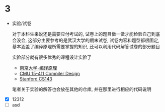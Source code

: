 
# 3

- 实验/试卷

  对于本科生来说还是需要应付考试的, 试卷上的题目做一做才能检验自己到底会没会, 这部分主要参考的是武汉大学的期末试卷, 试卷内容和题型都很固定, 基本涵盖了编译原理所需要掌握的知识, 还可以利用代码解答试卷的部分题目

  实验部分就有很多优秀的课程设计实验了

  - [南京大学-编译原理](https://cs.nju.edu.cn/changxu/2_compiler/index.html)
  - [CMU 15-411 Compiler Design](https://www.cs.cmu.edu/~janh/courses/411/23/)
  - [Stanford CS143](https://suif.stanford.edu/dragonbook/)

  笔者关于实验的解答也会放在其他的仓库, 并在那里进行相应的代码说明

- [x] 12312
- [ ] asd